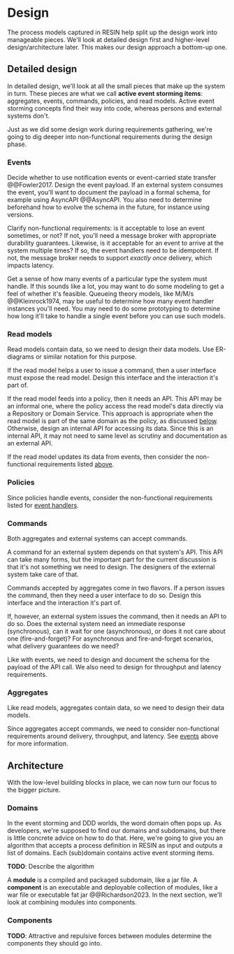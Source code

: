 # Design

The process models captured in RESIN help split up the design work into manageable pieces.
We'll look at detailed design first and higher-level design/architecture later.
This makes our design approach a bottom-up one.


## Detailed design

In detailed design, we'll look at all the small pieces that make up the system in turn.
These pieces are what we call **active event storming items**:
aggregates, events, commands, policies, and read models.
Active event storming concepts find their way into code, whereas persons and external systems don't.

Just as we did some design work during requirements gathering, we're going to dig deeper into non-functional
requirements during the design phase.


### Events

Decide whether to use notification events or event-carried state transfer @@Fowler2017.
Design the event payload.
If an external system consumes the event, you'll want to document the payload in a formal schema, for example
using AsyncAPI @@AsyncAPI.
You also need to determine beforehand how to evolve the schema in the future, for instance using versions.

Clarify non-functional requirements: is it acceptable to lose an event sometimes, or not?
If not, you'll need a message broker with appropriate durability guarantees.
Likewise, is it acceptable for an event to arrive at the system multiple times?
If so, the event handlers need to be idempotent.
If not, the message broker needs to support _exactly once_ delivery, which impacts latency.

Get a sense of how many events of a particular type the system must handle.
If this sounds like a lot, you may want to do some modeling to get a feel of whether it's feasible.
Queueing theory models, like M/M/s @@Kleinrock1974, may be useful to determine how many event handler instances
you'll need.
You may need to do some prototyping to determine how long it'll take to handle a single event before you can use
such models.


### Read models

Read models contain data, so we need to design their data models.
Use ER-diagrams or similar notation for this purpose.

If the read model helps a user to issue a command, then a user interface must expose the read model.
Design this interface and the interaction it's part of.

If the read model feeds into a policy, then it needs an API.
This API may be an informal one, where the policy access the read model's data directly via a Repository or Domain
Service.
This approach is appropriate when the read model is part of the same domain as the policy, as
discussed [below](#architecture).
Otherwise, design an internal API for accessing its data.
Since this is an internal API, it may not need to same level as scrutiny and documentation as an external API.

If the read model updates its data from events, then consider the non-functional requirements listed [above](#events).


### Policies

Since policies handle events, consider the non-functional requirements listed for [event handlers](#events).


### Commands

Both aggregates and external systems can accept commands.

A command for an external system depends on that system's API.
This API can take many forms, but the important part for the current discussion is that it's not something we need to
design.
The designers of the external system take care of that.

Commands accepted by aggregates come in two flavors.
If a person issues the command, then they need a user interface to do so.
Design this interface and the interaction it's part of.

If, however, an external system issues the command, then it needs an API to do so.
Does the external system need an immediate response (synchronous), can it wait for one (asynchronous),
or does it not care about one (fire-and-forget)?
For asynchronous and fire-and-forget scenarios, what delivery guarantees do we need?

Like with events, we need to design and document the schema for the payload of the API call.
We also need to design for throughput and latency requirements.


### Aggregates

Like read models, aggregates contain data, so we need to design their data models.

Since aggregates accept commands, we need to consider non-functional requirements around delivery, throughput, and
latency.
See [events](#events) above for more information.


## Architecture

With the low-level building blocks in place, we can now turn our focus to the bigger picture.


### Domains

In the event storming and DDD worlds, the word domain often pops up.
As developers, we're supposed to find our domains and subdomains, but there is little concrete advice on how to do that.
Here, we're going to give you an algorithm that accepts a process definition in RESIN as input and outputs a list of
domains.
Each (sub)domain contains active event storming items.

**TODO**: Describe the algorithm

A **module** is a compiled and packaged subdomain, like a jar file.
A **component** is an executable and deployable collection of modules, like a war file or executable fat jar
@@Richardson2023.
In the next section, we'll look at combining modules into components.


### Components

**TODO**: Attractive and repulsive forces between modules determine the components they should go into.

